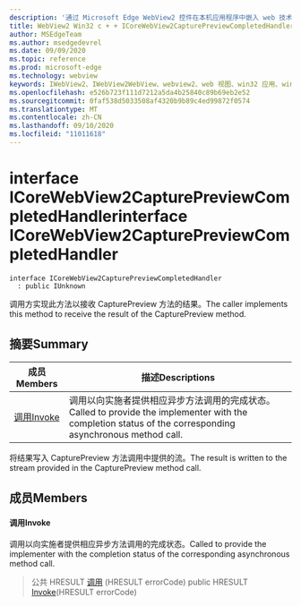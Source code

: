 ```yaml
---
description: '通过 Microsoft Edge WebView2 控件在本机应用程序中嵌入 web 技术 (HTML、CSS 和 JavaScript) '
title: WebView2 Win32 c + + ICoreWebView2CapturePreviewCompletedHandler
author: MSEdgeTeam
ms.author: msedgedevrel
ms.date: 09/09/2020
ms.topic: reference
ms.prod: microsoft-edge
ms.technology: webview
keywords: IWebView2、IWebView2WebView、webview2、web 视图、win32 应用、win32、edge、ICoreWebView2、ICoreWebView2Controller、浏览器控件、边缘 html、ICoreWebView2CapturePreviewCompletedHandler
ms.openlocfilehash: e526b723f111d7212a5da4b25840c89b69eb2e52
ms.sourcegitcommit: 0faf538d5033508af4320b9b89c4ed99872f0574
ms.translationtype: MT
ms.contentlocale: zh-CN
ms.lasthandoff: 09/10/2020
ms.locfileid: "11011618"
---
```

# <span data-ttu-id="b6471-104">interface ICoreWebView2CapturePreviewCompletedHandler</span><span class="sxs-lookup"><span data-stu-id="b6471-104">interface ICoreWebView2CapturePreviewCompletedHandler</span></span> 

```
interface ICoreWebView2CapturePreviewCompletedHandler
  : public IUnknown
```

<span data-ttu-id="b6471-105">调用方实现此方法以接收 CapturePreview 方法的结果。</span><span class="sxs-lookup"><span data-stu-id="b6471-105">The caller implements this method to receive the result of the CapturePreview method.</span></span>

## <span data-ttu-id="b6471-106">摘要</span><span class="sxs-lookup"><span data-stu-id="b6471-106">Summary</span></span>

 <span data-ttu-id="b6471-107">成员</span><span class="sxs-lookup"><span data-stu-id="b6471-107">Members</span></span>                        | <span data-ttu-id="b6471-108">描述</span><span class="sxs-lookup"><span data-stu-id="b6471-108">Descriptions</span></span>
--------------------------------|---------------------------------------------
[<span data-ttu-id="b6471-109">调用</span><span class="sxs-lookup"><span data-stu-id="b6471-109">Invoke</span></span>](#invoke) | <span data-ttu-id="b6471-110">调用以向实施者提供相应异步方法调用的完成状态。</span><span class="sxs-lookup"><span data-stu-id="b6471-110">Called to provide the implementer with the completion status of the corresponding asynchronous method call.</span></span>

<span data-ttu-id="b6471-111">将结果写入 CapturePreview 方法调用中提供的流。</span><span class="sxs-lookup"><span data-stu-id="b6471-111">The result is written to the stream provided in the CapturePreview method call.</span></span>

## <span data-ttu-id="b6471-112">成员</span><span class="sxs-lookup"><span data-stu-id="b6471-112">Members</span></span>

#### <span data-ttu-id="b6471-113">调用</span><span class="sxs-lookup"><span data-stu-id="b6471-113">Invoke</span></span> 

<span data-ttu-id="b6471-114">调用以向实施者提供相应异步方法调用的完成状态。</span><span class="sxs-lookup"><span data-stu-id="b6471-114">Called to provide the implementer with the completion status of the corresponding asynchronous method call.</span></span>

> <span data-ttu-id="b6471-115">公共 HRESULT [调用](#invoke) (HRESULT errorCode) </span><span class="sxs-lookup"><span data-stu-id="b6471-115">public HRESULT [Invoke](#invoke)(HRESULT errorCode)</span></span>

